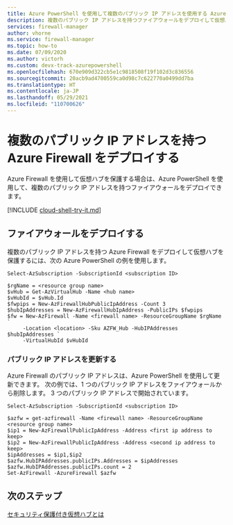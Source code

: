 ```yaml
---
title: Azure PowerShell を使用して複数のパブリック IP アドレスを使用する Azure Firewall をデプロイする
description: 複数のパブリック IP アドレスを持つファイアウォールをデプロイして仮想ハブを保護します
services: firewall-manager
author: vhorne
ms.service: firewall-manager
ms.topic: how-to
ms.date: 07/09/2020
ms.author: victorh
ms.custom: devx-track-azurepowershell
ms.openlocfilehash: 670e909d322cb5e1c9818508f19f102d3c836556
ms.sourcegitcommit: 20acb9ad4700559ca0d98c7c622770a0499dd7ba
ms.translationtype: HT
ms.contentlocale: ja-JP
ms.lasthandoff: 05/29/2021
ms.locfileid: "110700626"
---
```

# <a name="deploy-an-azure-firewall-with-multiple-public-ip-addresses"></a>複数のパブリック IP アドレスを持つ Azure Firewall をデプロイする

Azure Firewall を使用して仮想ハブを保護する場合は、Azure PowerShell を使用して、複数のパブリック IP アドレスを持つファイアウォールをデプロイできます。

[!INCLUDE [cloud-shell-try-it.md](../../includes/cloud-shell-try-it.md)]

## <a name="deploy-the-firewall"></a>ファイアウォールをデプロイする

複数のパブリック IP アドレスを持つ Azure Firewall をデプロイして仮想ハブを保護するには、次の Azure PowerShell の例を使用します。

```azurepowershell
Select-AzSubscription -SubscriptionId <subscription ID> 

$rgName = <resource group name> 
$vHub = Get-AzVirtualHub -Name <hub name> 
$vHubId = $vHub.Id 
$fwpips = New-AzFirewallHubPublicIpAddress -Count 3
$hubIpAddresses = New-AzFirewallHubIpAddress -PublicIPs $fwpips 
$fw = New-AzFirewall -Name <firewall name> -ResourceGroupName $rgName `
     -Location <location> -Sku AZFW_Hub -HubIPAddresses $hubIpAddresses `
     -VirtualHubId $vHubId 
```

### <a name="update-a-public-ip-address"></a>パブリック IP アドレスを更新する

Azure Firewall のパブリック IP アドレスは、Azure PowerShell を使用して更新できます。 次の例では、1 つのパブリック IP アドレスをファイアウォールから削除します。 3 つのパブリック IP アドレスで開始されています。

```azurepowershell
Select-AzSubscription -SubscriptionId <subscription ID>

$azfw = get-azfirewall -Name <firewall name> -ResourceGroupName <resource group name>
$ip1 = New-AzFirewallPublicIpAddress -Address <first ip address to keep>
$ip2 = New-AzFirewallPublicIpAddress -Address <second ip address to keep>
$ipAddresses = $ip1,$ip2
$azfw.HubIPAddresses.publicIPs.Addresses = $ipAddresses
$azfw.HubIPAddresses.publicIPs.count = 2
Set-AzFirewall -AzureFirewall $azfw
```

## <a name="next-steps"></a>次のステップ

[セキュリティ保護付き仮想ハブとは](secured-virtual-hub.md)
